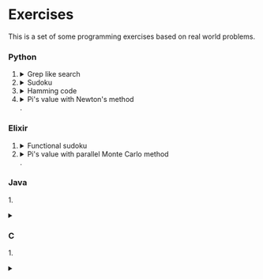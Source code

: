 # Exercises
This is a set of some programming exercises based on real world problems.

### Python

1. <details><summary>Grep like search</summary><p>This exercise involves creating a script that can search for specific patterns or keywords in a given text file, similar to the Unix "grep" command.</p><p>Reference: https://www.youtube.com/watch?v=bKzonnwoR2I </p><details>
3. <details><summary>Sudoku</summary>This exercise involves writing a program to create and solve a Sudoku puzzle. The goal is to create an algorithm that can fill in all the empty squares on a 9x9 Sudoku grid according to the game's rules.</p><p>Reference: https://www.youtube.com/watch?v=8lhxIOAfDss</p></details>
4. <details><summary>Hamming code</summary><p><p>This exercise involves implementing a Hamming code encoder and decoder. Hamming codes are a type of error-correcting code used in digital communications to detect and correct errors that may occur during transmission.</p><p>Reference: https://www.youtube.com/watch?v=X8jsijhllIA&t=331s </p></details>
5. <details><summary>Pi's value with Newton's method</summary><p></p></details>.


### Elixir

1. <details><summary>Functional sudoku</summary><p></p></details>
2. <details><summary>Pi's value with parallel Monte Carlo method</summary><p></p></details>.


### Java

  1.<details><summary></summary><p></p></details>


### C

1.<details><summary></summary><p></p></details>

